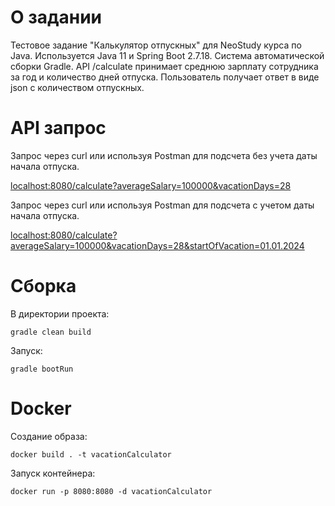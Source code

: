 # О задании
Тестовое задание "Калькулятор отпускных" для NeoStudy курса по Java.
Используется Java 11 и Spring Boot 2.7.18. Система автоматической сборки Gradle.
API /calculate принимает среднюю зарплату сотрудника за год и количество дней отпуска. Пользователь получает ответ в виде json с количеством отпускных.
# API запрос
Запрос через curl или используя Postman для подсчета без учета даты начала отпуска.

[localhost:8080/calculate?averageSalary=100000&vacationDays=28](http://localhost:8080/calculate?averageSalary=100000&vacationDays=28 "localhost:8080/calculate?averageSalary=100000&vacationDays=28")

Запрос через curl или используя Postman для подсчета с учетом даты начала отпуска.

[localhost:8080/calculate?averageSalary=100000&vacationDays=28&startOfVacation=01.01.2024](http://localhost:8080/calculate?averageSalary=100000&vacationDays=28 "localhost:8080/calculate?averageSalary=100000&vacationDays=28&startOfVacation=01.01.2024")
# Сборка
В директории проекта:

`gradle clean build`

Запуск:

`gradle bootRun`
# Docker
Создание образа:

`docker build . -t vacationCalculator`

Запуск контейнера:

`docker run -p 8080:8080 -d vacationCalculator`
